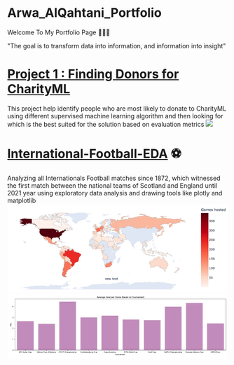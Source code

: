 # Arwa_AlQahtani_Portfolio
Welcome To My Portfolio Page 👩🏻‍💻

"The goal is to transform data into information, and information into insight"

# [Project 1 : Finding Donors for CharityML](https://github.com/ArwaAlqhtani/Finding-Donors-for-CharityML)
This project help identify people who are most likely to donate to CharityML 
using different supervised machine learning algorithm and then looking for which is the best suited for the solution
based on evaluation metrics
![](https://user-images.githubusercontent.com/62897832/127138254-8217e957-650b-41aa-8201-b122d444ba5a.png)


# [International-Football-EDA](https://github.com/ArwaAlqhtani/-International-Football-EDA) ⚽️
Analyzing all Internationals Football matches since 1872, which witnessed the first match 
between the national teams of Scotland and England until 2021 year 
using exploratory data analysis and drawing tools like plotly and matplotlib
![](https://github.com/ArwaAlqhtani/Arwa_Portfolio/blob/main/images/39DC71CF-2727-4983-8478-873F0E534378.jpeg)
![](https://github.com/ArwaAlqhtani/Arwa_Portfolio/blob/main/images/4EFCA904-3390-45F6-8C46-0058A792C7C7_4_5005_c.jpeg)

